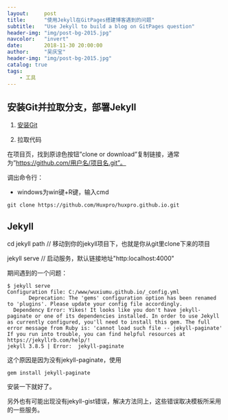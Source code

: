 ```yaml
---
layout:     post
title:      "使用Jekyll在GitPages搭建博客遇到的问题"
subtitle:   "Use Jekyll to build a blog on GitPages question"
header-img: "img/post-bg-2015.jpg"
navcolor:   "invert"
date:       2018-11-30 20:00:00
author:     "吴庆宝"
header-img: "img/post-bg-2015.jpg"
catalog: true
tags:
    - 工具
---
```


## 安装Git并拉取分支，部署Jekyll

1. [安装Git](https://git-scm.com/book/zh/v1/%E8%B5%B7%E6%AD%A5-%E5%AE%89%E8%A3%85-Git) 

2. 拉取代码

在项目页，找到原谅色按钮”clone or download”复制链接，通常为”https://github.com/用户名/项目名.git”。 

调出命令行： 
- windows为win键+R键，输入cmd 
```git
git clone https://github.com/Huxpro/huxpro.github.io.git
```


## Jekyll

cd jekyll path // 移动到你的jekyll项目下，也就是你从git里clone下来的项目

jekyll serve // 启动服务，默认链接地址\"http:localhost:4000\"

期间遇到的一个问题：
```
$ jekyll serve
Configuration file: C:/www/wuxiumu.github.io/_config.yml
       Deprecation: The 'gems' configuration option has been renamed to 'plugins'. Please update your config file accordingly.
  Dependency Error: Yikes! It looks like you don't have jekyll-paginate or one of its dependencies installed. In order to use Jekyll as currently configured, you'll need to install this gem. The full error message from Ruby is: 'cannot load such file -- jekyll-paginate' If you run into trouble, you can find helpful resources at https://jekyllrb.com/help/!
jekyll 3.8.5 | Error:  jekyll-paginate
```

这个原因是因为没有jekyll-paginate，使用
```
gem install jekyll-paginate
```
安装一下就好了。 

另外也有可能出现没有jekyll-gist错误，解决方法同上，这些错误取决模板所采用的一些服务。 